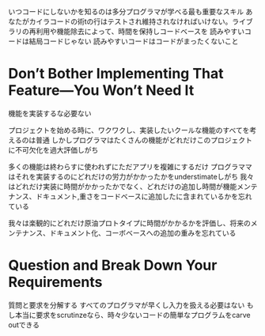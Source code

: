 いつコードにしないかを知るのは多分プログラマが学べる最も重要なスキル
あなたがカイラコードの術tの行はテストされ維持されなければいけない。ライブラリの再利用や機能除去によって、時間を保持しコードベースを
読みやすいコードは結局コードじゃない
読みやすいコードはコードがまったくないこと
# Don’t Bother Implementing That Feature—You Won’t Need It
機能を実装するな必要ない

プロジェクトを始める時に、ワクワクし、実装したいクールな機能のすべてを考えるのは普通
しかしプログラマはたくさんの機能がどれだけこのプロジェクトに不可欠化を過大評価しがち

多くの機能は終わらすに使われずにただアプリを複雑にするだけ
プログラママはそれを実装するのにどれだけの労力がかかったかをunderstimateしがち
我々はどれだけ実装に時間がかかったかでなく、どれだけの追加し時間が機能メンテナンス、ドキュメント,重さをコードベースに追加したに含まれているかを忘れている

我々は楽観的にどれだけ原油プロトタイプに時間がかかるかを評価し、将来のメンテナンス、ドキュメント化、コーボベースへの追加の重みを忘れている

# Question and Break Down Your Requirements

質問と要求を分解する
すべてのプログラマが早くし入力を扱える必要はない
もし本当に要求をscrutinzeなら、時々少ないコードの簡単なプログラムをcarve outできる